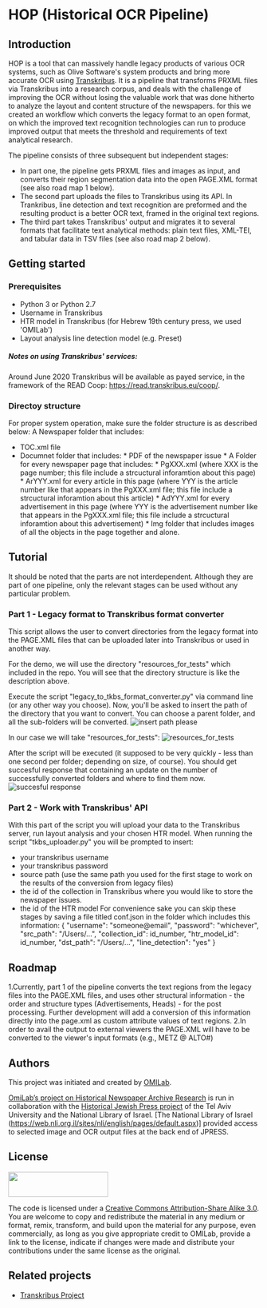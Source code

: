 # HOP  (Historical OCR Pipeline)
## Introduction
HOP is a tool that can massively handle legacy products of various OCR systems, such as Olive Software's system products and bring more accurate OCR using [Transkribus](https://transkribus.eu/Transkribus/). It is a pipeline that transforms PRXML files via Transkribus into a research corpus,  and deals with the challenge of improving the OCR without losing the valuable work that was done hitherto to analyze the layout and content structure of the newspapers. 
for this we created an workflow which converts the legacy format to an open format, on which the improved text recognition technologies can run to produce improved output that meets the threshold and requirements of text analytical research.

The pipeline consists of three subsequent but independent stages: 
- In part one, the pipeline gets PRXML files and images as input, and converts their region segmentation data  into the open PAGE.XML format (see also road map 1 below).
- The second part uploads the files to Transkribus using its API. In Trankribus, line detection and text recognition are preformed and the resulting product is a better OCR text, framed in the original text regions.
- The third part takes Transkribus' output and migrates it to several formats that facilitate text analytical methods: plain text files, XML-TEI, and tabular data in TSV files (see also road map 2 below).


## Getting started

### Prerequisites
- Python 3 or Python 2.7
- Username in Transkribus
- HTR model in Transkribus (for Hebrew 19th century press, we used 'OMILab')
- Layout analysis line detection model (e.g. Preset)

##### Notes on using Transkribus' services:
Around June 2020 Transkribus  will be available as payed service, in the framework of the READ Coop:  https://read.transkribus.eu/coop/. 


### Directoy structure
For proper system operation, make sure the folder structure is as described below:
A Newspaper folder that includes:
  * TOC.xml file
  * Documnet folder that includes:
        * PDF of the newspaper issue
        * A Folder for every newspaper page that includes:
          * PgXXX.xml (where XXX is the page number; this file include a strcuctural inforamtion about this page)
          * ArYYY.xml for every article in this page (where YYY is the article number like that appears in the PgXXX.xml file; this file include a strcuctural inforamtion about this article)
          * AdYYY.xml for every advertisement in this page (where YYY is the advertisement number like that appears in the PgXXX.xml file; this file include a strcuctural inforamtion about this advertisement)
          * Img folder that includes images of all the objects in the page together and alone.

## Tutorial
It should be noted that the parts are not interdependent. Although they are part of one pipeline, only the relevant stages can be used without any particular problem.
### Part 1 - Legacy format to Transkribus format converter
This script allows the user to convert directories from the legacy format into the PAGE.XML files that can be uploaded later into Transkribus or used in another way.

For the demo, we will use the directory "resources_for_tests" which included in the repo. 
You will see that the directory structure is like the description above.

Execute the script "legacy_to_tkbs_format_converter.py" via command line (or any other way you choose). Now, you'll be asked to insert the path of the  directory that you want to convert. You can choose a parent folder, and all the sub-folders will be converted.
![insert path please](https://github.com/yanirmr/historical_press/blob/master/OCR_Pipeline/images_for_tutorial/tutorial1.JPG)

In our case we will take "resources_for_tests":
![resources_for_tests](https://github.com/yanirmr/historical_press/blob/master/OCR_Pipeline/images_for_tutorial/tutorial2.JPG)

After the script will be executed (it supposed to be very quickly - less than one second per folder; depending on size, of course). You should get succesful response that containing an update on the number of successfully converted folders and where to find them now.
![succesful response](https://github.com/yanirmr/historical_press/blob/master/OCR_Pipeline/images_for_tutorial/tutorial3.JPG)
### Part 2 - Work with Transkribus' API

With this part of the script you will upload your data to the Transkribus server, run layout analysis and your chosen HTR model. When running the script "tkbs_uploader.py" you will be prompted to insert:
* your transkribus username
* your transkribus password
* source path (use the same path you used for the first stage to work on the results of the conversion from legacy files)
* the id of the collection in Transkribus where you would like to store the newspaper issues.
* the id of the HTR model
For convenience sake you can skip these stages by saving a file titled conf.json in the folder which includes this information:
{
    "username": "someone@email",
    "password": "whichever",
    "src_path": "/Users/...",
    "collection_id": id_number,
    "htr_model_id": id_number,
    "dst_path": "/Users/...",
    "line_detection": "yes"
}

    
## Roadmap
1.Currently, part 1 of the pipeline converts the text regions from the legacy files into the PAGE.XML files, and uses other structural information - the order and structure types (Advertisements, Heads) - for the post processing. Further development will add a conversion of this information directly into the page.xml as custom attribute values of text regions.
2.In order to avail the output to external viewers the PAGE.XML will have to be converted to the viewer's input formats (e.g., METZ @ ALTO#)

## Authors
This project was initiated and created by [OMILab](https://www.openu.ac.il/en/omilab).

[OmiLab’s project on Historical Newspaper Archive Research](https://www.openu.ac.il/en/omilab/pages/historicalnewspaper.aspx) is run in collaboration with the [Historical Jewish Press project](https://web.nli.org.il/sites/JPress/English) of the Tel Aviv University and the National Library of Israel.  [The National Library of Israel (https://web.nli.org.il/sites/nli/english/pages/default.aspx)] provided access to selected image and OCR output files at the back end of JPRESS. 

## License
<img src="https://github.com/yanirmr/historical_press/blob/master/OCR_Pipeline/images_for_tutorial/CC-BY-SA_icon.svg.png" width="200" height="50" />

The code is licensed under a [Creative Commons Attribution-Share Alike 3.0](https://creativecommons.org/licenses/by-sa/4.0/). You are welcome to copy and redistribute the material in any medium or format, remix, transform, and build upon the material for any purpose, even commercially,  as long as you give appropriate credit to OMILab, provide a link to the license,  indicate if changes were made and distribute your contributions under the same license as the original. 

## Related projects
- [Transkribus Project](https://github.com/Transkribus)
